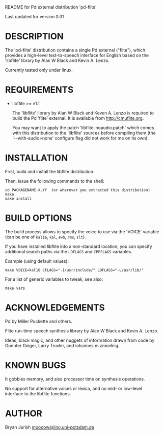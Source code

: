 README for Pd external distribution 'pd-flite'

Last updated for version 0.01

# DESCRIPTION

The 'pd-flite' distribution contains a single Pd external ("flite"),
which provides a high-level text-to-speech interface for English based on
the 'libflite' library by Alan W Black and Kevin A. Lenzo.

Currently tested only under linux.

# REQUIREMENTS

- libflite >= v1.1

    The 'libflite' library by Alan W Black and Keven A. Lenzo
    is required to build the Pd 'flite' external.
    It is available from http://cmuflite.org.

    You may want to apply the patch 'libflite-noaudio.patch'
    which comes with this distribution to the 'libflite'
    sources before compiling them (the '--with-audio=none'
    configure flag did not work for me on its own).

# INSTALLATION

First, build and install the libflite distribution.

Then, issue the following commands to the shell:

    cd PACKAGENAME-X.YY  (or wherever you extracted this distribution)
    make
    make install

# BUILD OPTIONS

The build process allows to specify the voice to use via the
'VOICE' variable (can be one of `kal16`, `kal`, `awb`, `rms`, `slt`).

If you have installed libflite into a non-standard location, you can specify
additional search paths via the `LDFLAGS` and `CPPFLAGS` variables.

Example (using default values):

    make VOICE=kal16 CFLAGS="-I/usr/include/" LDFLAGS="-L/usr/lib/"


For a list of generic variables to tweak, see also:

    make vars

# ACKNOWLEDGEMENTS

Pd by Miller Puckette and others.

Flite run-time speech synthesis library by Alan W Black
and Kevin A. Lenzo.

Ideas, black magic, and other nuggets of information drawn
from code by Guenter Geiger, Larry Troxler, and iohannes m zmoelnig.

# KNOWN BUGS

It gobbles memory, and also processor time on synthesis operations.

No support for alternative voices or lexica, and no
mid- or low-level interface to the libflite functions.

# AUTHOR

Bryan Jurish <moocow@ling.uni-potsdam.de>
